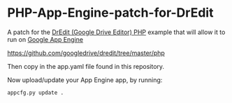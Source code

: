 PHP-App-Engine-patch-for-DrEdit
===============================

A patch for the [DrEdit (Google Drive Editor) PHP](https://github.com/googledrive/dredit/tree/master/php) example that will allow it to run on [Google App Engine](http://cloud.google.com/appengine)

https://github.com/googledrive/dredit/tree/master/php


Then copy in the app.yaml file found in this repository.

Now upload/update your App Engine app, by running:

    appcfg.py update .
